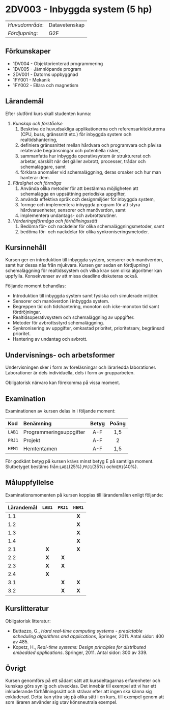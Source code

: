 # 2DV003 - Inbyggda system (5 hp)

|     |     |
| --- | --- | 
| *Huvudområde*: | Datavetenskap | 
| *Fördjupning*: | G2F | 

## Förkunskaper

- 1DV004 - Objektorienterad programmering
- 1DV005 - Jämnlöpande program
- 2DV001 - Datorns uppbyggnad
- 1FY001 - Mekanik
- 1FY002 - Ellära och magnetism

## Lärandemål

Efter slutförd kurs skall studenten kunna:

1. *Kunskap och förståelse*
    1. Beskriva de huvudsakliga applikationerna och referensarkitekturerna (CPU, buss, gränssnitt etc.) för inbyggda system och realtidshantering,
    2. definiera gränssnittet mellan hårdvara och programvara och påvisa relaterade begränsningar och potentiella risker,
    3. sammanfatta hur inbyggda operativsystem är strukturerat och arbetar, särskilt när det gäller avbrott, processer, trådar och schemaläggare, samt
    4. förklara anomalier vid schemaläggning, deras orsaker och hur man hanterar dem.
2. *Färdighet och förmåga*
    1. Använda olika metoder för att bestämma möjligheten att schemalägga en uppsättning periodiska uppgifter,
    2. använda effektiva språk och designmiljöer för inbyggda system,
    3. formge och implementera inbyggda program för att styra hårdvaruenheter, sensorer och manöverdon, samt
    4. implementera undantags- och avbrottsrutiner.
3. *Värderingsförmåga och förhållningssätt*
    1. Bedöma för- och nackdelar för olika schemaläggningsmetoder, samt
    2. bedöma för- och nackdelar för olika synkroniseringsmetoder.

## Kursinnehåll

Kursen ger en introduktion till inbyggda system, sensorer och manöverdon, samt hur dessa nås från mjukvara. Kursen ger sedan en fördjupning i schemaläggning för realtidssystem och vilka krav som olika algoritmer kan uppfylla. Konsekvenser av att missa deadline diskuteras också.

Följande moment behandlas:

- Introduktion till inbyggda system samt fysiska och simulerade miljöer.
- Sensorer och manöverdon i inbyggda system.
- Begreppen tid och tidshantering, monoton och icke-monoton tid samt fördröjningar.
- Realtidsoperativsystem och schemaläggning av uppgifter.
- Metoder för avbrottsstyrd schemaläggning.
- Synkronisering av uppgifter, omkastad prioritet, prioritetsarv, begränsad prioritet.
- Hantering av undantag och avbrott.

## Undervisnings- och arbetsformer

Undervisningen sker i form av föreläsningar och lärarledda laborationer. Laborationer är dels individuella, dels i form av grupparbeten. 

Obligatorisk närvaro kan förekomma på vissa moment.

## Examination

Examinationen av kursen delas in i följande moment:

| Kod  | Benämning               | Betyg | Poäng | 
| :--- | :--------------------   | :---: | :---: |
|`LAB1`| Programmeringsuppgifter | A-F   | 1,5   |
|`PRJ1`| Projekt                 | A-F   | 2     |
|`HEM1`| Hemtentamen                | A-F   | 1,5   |

För godkänt betyg på kursen krävs minst betyg E på samtliga moment. Slutbetyget bestäms från:`LAB1`(25%),`PRJ1`(35%) och`HEM1`(40%).

## Måluppfyllelse

Examinationsmomenten på kursen kopplas till lärandemålen enligt följande:

| Lärandemål |`LAB1` |`PRJ1` |`HEM1` |
| :--------- | :---: | :---: | :---: |
| 1.1        |       |       | **X** |
| 1.2        |       |       | **X** |
| 1.3        |       |       | **X** |
| 1.4        |       |       | **X** |
| 2.1        | **X** |       | **X** |
| 2.2        | **X** | **X** |       |
| 2.3        | **X** | **X** |       |
| 2.4        | **X** |       |       |
| 3.1        |       | **X** | **X** |
| 3.2        |       | **X** | **X** |

## Kurslitteratur

Obligatorisk litteratur:

- Buttazzo, G., *Hard real-time computing systems - predictable scheduling algorithms and applications*, Springer, 2011. Antal sidor: 400 av 485.
- Kopetz, H., *Real-time systems: Design principles for distributed embedded applications*. Springer, 2011. Antal sidor: 300 av 339. 

## Övrigt

Kursen genomförs på ett sådant sätt att kursdeltagarnas erfarenheter och kunskap görs synlig och utvecklas. Det innebär till exempel att vi har ett inkluderande förhållningssätt och strävar efter att ingen ska känna sig exkluderad. Detta kan yttra sig på olika sätt i en kurs, till exempel genom att som läraren använder sig utav könsneutrala exempel.
